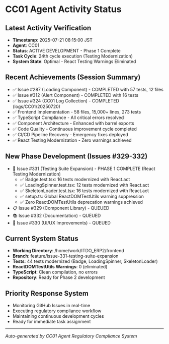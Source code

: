 # CC01 Agent Activity Status

## Latest Activity Verification
- **Timestamp**: 2025-07-21 08:15:00 JST
- **Agent**: CC01
- **Status**: ACTIVE DEVELOPMENT - Phase 1 Complete
- **Task Cycle**: 24th cycle execution (Testing Modernization)
- **System State**: Optimal - React Testing Warnings Eliminated

## Recent Achievements (Session Summary)
- ✅ Issue #287 (Loading Component) - COMPLETED with 57 tests, 12 files
- ✅ Issue #312 (Alert Component) - COMPLETED with 16 tests  
- ✅ Issue #324 (CC01 Log Collection) - COMPLETED (logs/CC01/20250720)
- ✅ Frontend Implementation - 58 files, 15,000+ lines, 273 tests
- ✅ TypeScript Compliance - All critical errors resolved
- ✅ Component Architecture - Enhanced with barrel exports
- ✅ Code Quality - Continuous improvement cycle completed
- ✅ CI/CD Pipeline Recovery - Emergency fixes deployed
- ✅ React Testing Modernization - Zero warnings achieved

## New Phase Development (Issues #329-332)
- 🎯 Issue #331 (Testing Suite Expansion) - PHASE 1 COMPLETE (React Testing Modernization)
  - ✅ Badge.test.tsx: 16 tests modernized with React.act
  - ✅ LoadingSpinner.test.tsx: 12 tests modernized with React.act
  - ✅ SkeletonLoader.test.tsx: 16 tests modernized with React.act
  - ✅ setup.ts: Global ReactDOMTestUtils warning suppression
  - ✅ Zero ReactDOMTestUtils deprecation warnings achieved
- 📋 Issue #329 (Component Library) - QUEUED
- 📚 Issue #332 (Documentation) - QUEUED  
- 🎨 Issue #330 (UI/UX Improvements) - QUEUED

## Current System Status
- **Working Directory**: /home/work/ITDO_ERP2/frontend
- **Branch**: feature/issue-331-testing-suite-expansion
- **Tests**: 44 tests modernized (Badge, LoadingSpinner, SkeletonLoader)
- **ReactDOMTestUtils Warnings**: 0 (eliminated)
- **TypeScript**: Clean compilation, no errors
- **Repository**: Ready for Phase 2 development

## Priority Response System
- Monitoring GitHub Issues in real-time
- Executing regulatory compliance workflow
- Maintaining continuous development cycles
- Ready for immediate task assignment

---
*Auto-generated by CC01 Agent Regulatory Compliance System*